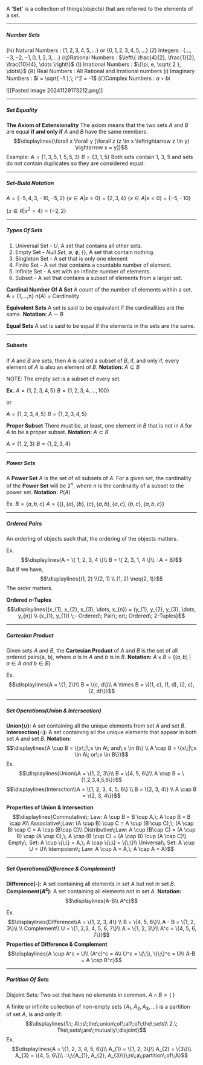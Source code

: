 A '**Set**' is a collection of things(objects) that are referred to the elements of a set.

---
##### Number Sets

(ℕ) Natural Numbers : $\{1, 2, 3, 4, 5, \dots\}$ or $\{0, 1, 2, 3, 4, 5, \dots\}$
(ℤ) Integers : $\{..., -3, -2, -1, 0, 1, 2, 3, ...\}$
(ℚ)Rational Numbers : $\left\{ \frac{4}{2}, \frac{1}{2}, \frac{10}{4}, \dots \right\}$
(𝕀)  Irrational Numbers : $\{\pi, e, \sqrt{ 2 }, \dots\}$
(ℝ) Real Numbers : All Rational and Irrational numbers
(i)  Imaginary Numbers : $i = \sqrt{ -1 },\; i^2 = -1$
(ℂ)Complex Numbers : $a + bi$

![[Pasted image 20241129173212.png]]


---
##### Set Equality

 **The Axiom of Extensionality**
The axiom means that the two sets _A_ and _B_ are equal **if and only if** _A_ and _B_ have the same members. $$\displaylines{\forall x \forall y [\forall z (z \in x \leftrightarrow z \in y) \rightarrow x = y]}$$
Example:
$A = \{1, 3, 5, 1, 5, 5, 3\}$
$B = \{3, 1, 5\}$
	Both sets contain 1, 3, 5 and sets do not contain duplicates so they are considered equal.


---
##### Set-Build Notation

$A = \{-5, 4, 3, -10, -5, 2\}$
$\{x \in A | x > 0\}$ = $\{2, 3, 4\}$
$\{x \in A | x < 0\}$ = $\{-5, -10\}$

$\{x \in R| x^2 = 4\}$ = $\{-2, 2\}$

---
##### Types Of Sets

1. Universal Set - $U$, A set that contains all other sets.
2. Empty Set - $Null \; Set$, $∅$, $ɸ$, $\{\}$, A set that contain nothing.
3. Singleton Set - A set that is only one element
4. Finite Set - A set that contains a countable number of element.
5. Infinite Set - A set with an infinite number of elements.
6. Subset - A set that contains a subset of elements from a larger set.

**Cardinal Number Of A Set**
A count of the number of elements within a set.
A = {1,...,n}
n(A) = Cardinality

**Equivalent Sets**
A set is said to be equivalent if the cardinalities are the same.
**Notation:** $A \sim B$

**Equal Sets**
A set is said to be equal if the elements in the sets are the same.

---
##### Subsets
If $A$ and $B$ are sets, then $A$ is called a subset of $B$, if, and only if, every element of $A$ is also an element of $B$.
**Notation:** $A \subseteq B$

NOTE: The empty set is a subset of every set.

**Ex.**
$A = \{1, 2, 3, 4, 5\}$
$B = \{1, 2, 3, 4,\dots,100\}$

or

$A = \{1, 2, 3, 4, 5\}$
$B = \{1, 2, 3, 4, 5\}$

**Proper Subset**
There must be, at least, one element in $B$ that is not in $A$ for $A$ to be a proper subset. 
**Notation:** $A \subset B$

$A = \{1, 2, 3\}$
$B = \{1, 2, 3, 4\}$

---
##### Power Sets
A **Power Set** $A$ is the set of all subsets of $A$. 
For a given set, the cardinality of the **Power Set** will be $2^n$, where $n$ is the cardinality of a subset to the power set.
**Notation:** $P(A)$

Ex.
$B = \{a, b, c\}$
$A = \{\{  \}, \{ a \}, \{ b \}, \{ c \}, \{ a, b \}, \{ a, c \}, \{ b, c \}, \{ a, b, c \}\}$


---
##### Ordered Pairs
An ordering of objects such that, the ordering of the objects matters.

Ex.
$$\displaylines{A = \{ 1, 2, 3, 4 \}\\
B = \{ 2, 3, 1, 4 \}\\
∴A = B}$$
But if we have, $$\displaylines{(1, 2) \\(2, 1) \\ (1, 2) \neq(2, 1)}$$
The order matters. 


**Ordered $n$-Tuples**
$$\displaylines{(x_{1}, x_{2}, x_{3}, \dots, x_{n}) = (y_{1}, y_{2}, y_{3}, \dots, y_{n}) \\
(x_{1}, y_{1}) \;- Ordered\; Pair\; or\; Ordered\; 2-Tuples}$$

---
##### Cartesian Product
Given sets $A$ and $B$, the **Cartesian Product** of $A$ and $B$ is the set of all ordered pairs(a, b), where $a$ is in $A$ and $b$ is in $B$.
**Notation:** $A\;\times\;B$ = $\{(a, b)\; |\;a \in A\; and\; b \in B\}$

Ex.
$$\displaylines{A = \{1, 2\}\\
B = \{c, d\}\\
A \times B = \{(1, c), (1, d), (2, c), (2, d)\}}$$

---
##### Set Operations(Union & Intersection)
**Union($\cup$):** A set containing all the unique elements from set $A$ and set $B$.
**Intersection($\cap$):** A set containing all the unique elements that appear in both set $A$ and set $B$.
**Notation:** $$\displaylines{A \cup B = \{x\;|\;x \in A\; and\;x \in B\} \\
A \cap B = \{x\;|\;x \in A\; or\;x \in B\}}$$
Ex. $$\displaylines{Union\\A = \{1, 2, 3\}\\ B = \{4, 5, 6\}\\ A \cup B = \{1,2,3,4,5,6\}}$$
$$\displaylines{Intersction\\A = \{1, 2, 3, 4, 5, 6\} \\ B = \{2, 3, 4\} \\ A \cap B = \{2, 3, 4\}}$$

**Properties of Union & Intersection**
$$\displaylines{Commutative\; Law: A \cup B = B \cup A,\; A \cap B = B \cap A\\
Associative\;Law: (A \cup B) \cup C = A \cup (B \cup C),\; (A \cap B) \cap C = A \cap (B\cap C)\\
Distributive\;Law: A \cup (B\cap C) = (A \cup B) \cap (A \cup C),\; A \cap (B \cup C) = (A \cap B) \cup (A \cap C)\\
Empty\; Set: A \cup \{\;\} = A,\; A \cap \{\;\} = \{\;\}\\
Universal\; Set: A \cup U = U\\
Idempotent\; Law: A \cup A = A,\; A \cap A = A}$$

---
##### Set Operations(Difference & Complement)
**Difference(-):** A set containing all elements in set $A$ but not in set $B$.
**Complement($A^c$):** A set containing all elements not in set $A$.
**Notation:**$$\displaylines{A-B\\ A^c}$$

Ex. $$\displaylines{Difference\\A = \{1, 2, 3, 4\} \\
B = \{4, 5, 6\}\\
A - B = \{1, 2, 3\}\\ \\
Complement\\
U = \{1, 2,3, 4, 5, 6, 7\}\\
A = \{1, 2, 3\}\\
A^c = \{4, 5, 6, 7\}}$$
**Properties of Difference & Complement**
$$\displaylines{A \cup A^c = U\\
(A^c)^c = A\\
U^c = \{\;\}, \{\;\}^c = U\\
A-B = A \cap B^c}$$

---
##### Partition Of Sets
Disjoint Sets: Two set that have no elements in common. $A \cap B = \{\;\}$

A finite or infinite collection of non-empty sets $\{A_{1}, A_{2}, A_{3}, \dots\}$ is a partition of set $A$, is and only if: $$\displaylines{1.\; A\;is\;the\;union\;of\;all\;of\;the\;sets\\
2.\; The\;sets\;are\;mutually\;disjoint}$$
Ex.$$\displaylines{A = \{1, 2, 3, 4, 5, 6\}\\
A_{1} = \{1, 2, 3\}\\
A_{2} = \{3\}\\
A_{3} = \{4, 5, 6\}\\
∴\;\{A_{1}, A_{2}, A_{3}\}\;is\;a\;partition\;of\;A}$$
